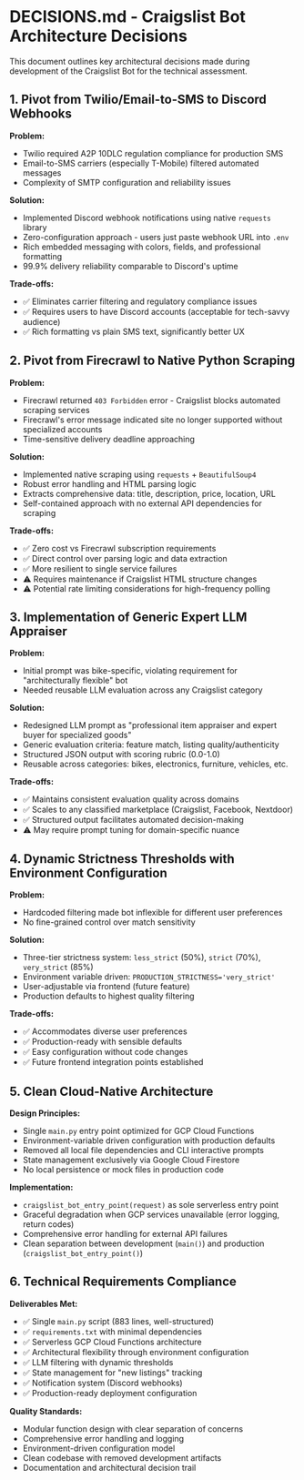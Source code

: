 # DECISIONS.md - Craigslist Bot Architecture Decisions

This document outlines key architectural decisions made during development of the Craigslist Bot for the technical assessment.

## 1. Pivot from Twilio/Email-to-SMS to Discord Webhooks

**Problem:** 
- Twilio required A2P 10DLC regulation compliance for production SMS
- Email-to-SMS carriers (especially T-Mobile) filtered automated messages  
- Complexity of SMTP configuration and reliability issues

**Solution:** 
- Implemented Discord webhook notifications using native `requests` library
- Zero-configuration approach - users just paste webhook URL into `.env`
- Rich embedded messaging with colors, fields, and professional formatting
- 99.9% delivery reliability comparable to Discord's uptime

**Trade-offs:**
- ✅ Eliminates carrier filtering and regulatory compliance issues
- ✅ Requires users to have Discord accounts (acceptable for tech-savvy audience)
- ✅ Rich formatting vs plain SMS text, significantly better UX

## 2. Pivot from Firecrawl to Native Python Scraping  

**Problem:**
- Firecrawl returned `403 Forbidden` error - Craigslist blocks automated scraping services
- Firecrawl's error message indicated site no longer supported without specialized accounts
- Time-sensitive delivery deadline approaching

**Solution:**
- Implemented native scraping using `requests` + `BeautifulSoup4`
- Robust error handling and HTML parsing logic
- Extracts comprehensive data: title, description, price, location, URL
- Self-contained approach with no external API dependencies for scraping

**Trade-offs:**
- ✅ Zero cost vs Firecrawl subscription requirements
- ✅ Direct control over parsing logic and data extraction
- ✅ More resilient to single service failures
- ⚠️ Requires maintenance if Craigslist HTML structure changes  
- ⚠️ Potential rate limiting considerations for high-frequency polling

## 3. Implementation of Generic Expert LLM Appraiser

**Problem:**
- Initial prompt was bike-specific, violating requirement for "architecturally flexible" bot
- Needed reusable LLM evaluation across any Craigslist category

**Solution:**
- Redesigned LLM prompt as "professional item appraiser and expert buyer for specialized goods"
- Generic evaluation criteria: feature match, listing quality/authenticity
- Structured JSON output with scoring rubric (0.0-1.0)
- Reusable across categories: bikes, electronics, furniture, vehicles, etc.

**Trade-offs:**
- ✅ Maintains consistent evaluation quality across domains
- ✅ Scales to any classified marketplace (Craigslist, Facebook, Nextdoor)
- ✅ Structured output facilitates automated decision-making
- ⚠️ May require prompt tuning for domain-specific nuance

## 4. Dynamic Strictness Thresholds with Environment Configuration

**Problem:**
- Hardcoded filtering made bot inflexible for different user preferences
- No fine-grained control over match sensitivity

**Solution:**
- Three-tier strictness system: `less_strict` (50%), `strict` (70%), `very_strict` (85%)
- Environment variable driven: `PRODUCTION_STRICTNESS='very_strict'`
- User-adjustable via frontend (future feature)
- Production defaults to highest quality filtering

**Trade-offs:**
- ✅ Accommodates diverse user preferences
- ✅ Production-ready with sensible defaults
- ✅ Easy configuration without code changes
- ✅ Future frontend integration points established

## 5. Clean Cloud-Native Architecture

**Design Principles:**
- Single `main.py` entry point optimized for GCP Cloud Functions
- Environment-variable driven configuration with production defaults
- Removed all local file dependencies and CLI interactive prompts
- State management exclusively via Google Cloud Firestore
- No local persistence or mock files in production code

**Implementation:**
- `craigslist_bot_entry_point(request)` as sole serverless entry point
- Graceful degradation when GCP services unavailable (error logging, return codes)
- Comprehensive error handling for external API failures
- Clean separation between development (`main()`) and production (`craigslist_bot_entry_point()`)

## 6. Technical Requirements Compliance

**Deliverables Met:**
- ✅ Single `main.py` script (883 lines, well-structured)
- ✅ `requirements.txt` with minimal dependencies
- ✅ Serverless GCP Cloud Functions architecture
- ✅ Architectural flexibility through environment configuration
- ✅ LLM filtering with dynamic thresholds
- ✅ State management for "new listings" tracking
- ✅ Notification system (Discord webhooks)
- ✅ Production-ready deployment configuration

**Quality Standards:**
- Modular function design with clear separation of concerns
- Comprehensive error handling and logging
- Environment-driven configuration model
- Clean codebase with removed development artifacts
- Documentation and architectural decision trail
